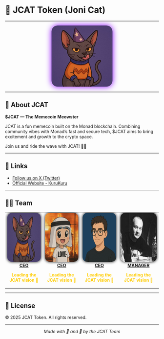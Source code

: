 # 🐾 JCAT Token (Joni Cat)

---

<p align="center">
  <img src="img/img.jpg" alt="JCAT Token Logo" width="200" style="border-radius: 20px; box-shadow: 0 0 20px #8B00FF;" />
</p>

---

## 🚀 About JCAT

**$JCAT — The Memecoin Meowster**

JCAT is a fun memecoin built on the Monad blockchain. Combining community vibes with Monad’s fast and secure tech, $JCAT aims to bring excitement and growth to the crypto space.

Join us and ride the wave with JCAT! 🚀🐾

---

## 🔗 Links

- [Follow us on X (Twitter)](https://x.com/jcattoken)
- [Official Website - KuruKuru](https://kurukuru.ooo)

---

## 👨‍💻 Team

<table>
  <tr>
    <td align="center" width="180">
      <a href="https://x.com/jcattoken" target="_blank">
        <img src="img/cat.png" alt="CAT" width="160" height="160" style="border-radius:15px; box-shadow: 0 0 10px #000;" />
        <br><strong>CEO</strong>
      </a>
      <p style="color:#ffcc00; font-weight:bold;">Leading the JCAT vision 🧠</p>
    </td>
    <td align="center" width="180">
      <a href="https://x.com/th3kuroro" target="_blank">
        <img src="img/ceo.png" alt="CEO" width="160" height="160" style="border-radius:15px; box-shadow: 0 0 10px #000;" />
        <br><strong>CEO</strong>
      </a>
      <p style="color:#ffcc00; font-weight:bold;">Leading the JCAT vision 🧠</p>
    </td>
    <td align="center" width="180">
      <a href="https://x.com/lesin_official" target="_blank">
        <img src="img/dev.png" alt="DEV" width="160" height="160" style="border-radius:15px; box-shadow: 0 0 10px #000;" />
        <br><strong>CEO</strong>
      </a>
      <p style="color:#ffcc00; font-weight:bold;">Leading the JCAT vision 🧠</p>
    </td>
    <td align="center" width="180">
      <a href="https://x.com/RomanKoles63959" target="_blank">
        <img src="img/roman.png" alt="MANAGER" width="160" height="160" style="border-radius:15px; box-shadow: 0 0 10px #000;" />
        <br><strong>MANAGER</strong>
      </a>
      <p style="color:#ffcc00; font-weight:bold;">Leading the JCAT vision 🧠</p>
    </td>
  </tr>
</table>

---

## 📜 License

© 2025 JCAT Token. All rights reserved.

---

<p align="center">
  <em>Made with 💜 and 🐾 by the JCAT Team</em>
</p>
